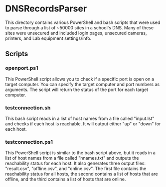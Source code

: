 <h1>DNSRecordsParser</h1>

This directory contains various PowerShell and bash scripts that were used to parse through a list of ~50000 sites in a school's DNS. Many of these sites were unsecured and included login pages, unsecured cameras, printers, and Lab equipment settings/info.

<h2>Scripts</h2>

<h3>openport.ps1</h3>

This PowerShell script allows you to check if a specific port is open on a target computer. You can specify the target computer and port numbers as arguments. The script will return the status of the port for each target computer.

<h3>testconnection.sh</h3>

This bash script reads in a list of host names from a file called "input.lst" and checks if each host is reachable. It will output either "up" or "down" for each host.

<h3>testconnection.ps1</h3>

This PowerShell script is similar to the bash script above, but it reads in a list of host names from a file called "hnames.txt" and outputs the reachability status for each host. It also generates three output files: "result.csv", "offline.csv", and "online.csv". The first file contains the reachability status for all hosts, the second contains a list of hosts that are offline, and the third contains a list of hosts that are online.
